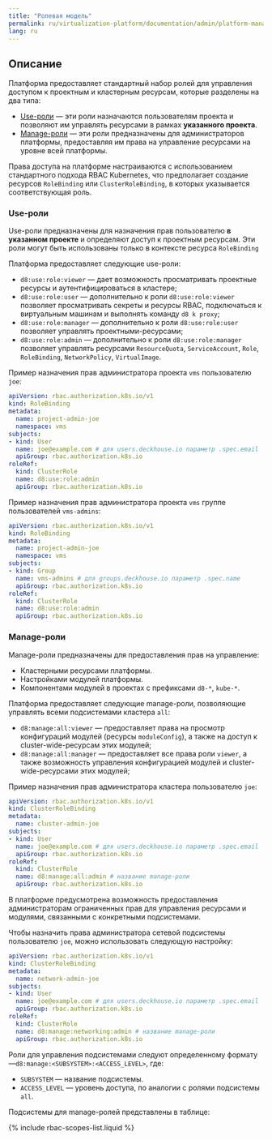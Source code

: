 ```yaml
---
title: "Ролевая модель"
permalink: ru/virtualization-platform/documentation/admin/platform-management/access-control/role-model.html
lang: ru
---
```


## Описание

Платформа предоставляет стандартный набор ролей для управления доступом к проектным и кластерным ресурсам, которые разделены на два типа:

- [Use-роли](#use-роли) — эти роли назначаются пользователям проекта и позволяют им управлять ресурсами в рамках **указанного проекта**.
- [Manage-роли](#manage-роли) — эти роли предназначены для администраторов платформы, предоставляя им права на управление ресурсами на уровне всей платформы.

Права доступа на платформе настраиваются с использованием стандартного подхода RBAC Kubernetes, что предполагает создание ресурсов `RoleBinding` или `ClusterRoleBinding`, в которых указывается соответствующая роль.

### Use-роли

Use-роли предназначены для назначения прав пользователю  **в указанном проекте** и определяют доступ к проектным ресурсам. Эти роли могут быть использованы только в контексте ресурса  `RoleBinding`

Платформа предоставляет следующие use-роли:

- `d8:use:role:viewer` — дает возможность просматривать проектные ресурсы и аутентифицироваться в кластере;
- `d8:use:role:user` — дополнительно к роли `d8:use:role:viewer` позволяет просматривать секреты и ресурсы RBAC, подключаться к виртуальным машинам и выполнять команду `d8 k proxy`;
- `d8:use:role:manager` — дополнительно к роли `d8:use:role:user` позволяет управлять проектными-ресурсами;
- `d8:use:role:admin` — дополнительно к роли `d8:use:role:manager` позволяет управлять ресурсами `ResourceQuota`, `ServiceAccount`, `Role`, `RoleBinding`, `NetworkPolicy`, `VirtualImage`.

Пример назначения прав администратора проекта `vms` пользователю `joe`:

```yaml
apiVersion: rbac.authorization.k8s.io/v1
kind: RoleBinding
metadata:
  name: project-admin-joe
  namespace: vms
subjects:
- kind: User
  name: joe@example.com # для users.deckhouse.io параметр .spec.email
  apiGroup: rbac.authorization.k8s.io
roleRef:
  kind: ClusterRole
  name: d8:use:role:admin
  apiGroup: rbac.authorization.k8s.io
```

Пример назначения прав администратора проекта `vms` группе пользователей `vms-admins`:

```yaml
apiVersion: rbac.authorization.k8s.io/v1
kind: RoleBinding
metadata:
  name: project-admin-joe
  namespace: vms
subjects:
- kind: Group
  name: vms-admins # для groups.deckhouse.io параметр .spec.name
  apiGroup: rbac.authorization.k8s.io
roleRef:
  kind: ClusterRole
  name: d8:use:role:admin
  apiGroup: rbac.authorization.k8s.io
```

### Manage-роли

Manage-роли предназначены для предоставления прав на управление:

- Кластерными ресурсами платформы.
- Настройками модулей платформы.
- Компонентами модулей в проектах с префиксами `d8-*`, `kube-*`.

Платформа предоставляет следующие manage-роли, позволяющие управлять всеми подсистемами кластера `all`:

- `d8:manage:all:viewer` — предоставляет права на просмотр конфигураций модулей (ресурсы `moduleConfig`), а также на доступ к cluster-wide-ресурсам этих модулей;
- `d8:manage:all:manager` — предоставляет все права роли `viewer`, а также возможность управления конфигурацией модулей и cluster-wide-ресурсами этих модулей;

Пример назначения прав администратора кластера пользователю `joe`:

```yaml
apiVersion: rbac.authorization.k8s.io/v1
kind: ClusterRoleBinding
metadata:
  name: cluster-admin-joe
subjects:
- kind: User
  name: joe@example.com # для users.deckhouse.io параметр .spec.email
  apiGroup: rbac.authorization.k8s.io
roleRef:
  kind: ClusterRole
  name: d8:manage:all:admin # название manage-роли
  apiGroup: rbac.authorization.k8s.io
```

В платформе предусмотрена возможность предоставления администраторам ограниченных прав для управления ресурсами и модулями, связанными с конкретными подсистемами.

Чтобы назначить права администратора сетевой подсистемы пользователю `joe`, можно использовать следующую настройку:

```yaml
apiVersion: rbac.authorization.k8s.io/v1
kind: ClusterRoleBinding
metadata:
  name: network-admin-joe
subjects:
- kind: User
  name: joe@example.com # для users.deckhouse.io параметр .spec.email
  apiGroup: rbac.authorization.k8s.io
roleRef:
  kind: ClusterRole
  name: d8:manage:networking:admin # название manage-роли
  apiGroup: rbac.authorization.k8s.io
```

Роли для управления подсистемами следуют определенному формату —`d8:manage:<SUBSYSTEM>:<ACCESS_LEVEL>`, где:

- `SUBSYSTEM` — название подсистемы.
- `ACCESS_LEVEL` — уровень доступа, по аналогии с ролями подсистемы `all`.

Подсистемы для manage-ролей представлены в таблице:

{% include rbac-scopes-list.liquid %}
